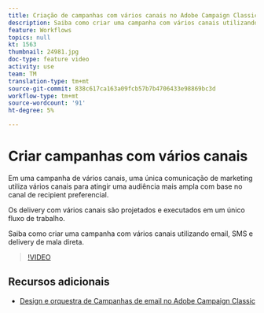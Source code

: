 ```yaml
---
title: Criação de campanhas com vários canais no Adobe Campaign Classic (ACC)
description: Saiba como criar uma campanha com vários canais utilizando email, SMS e delivery de mala direta.
feature: Workflows
topics: null
kt: 1563
thumbnail: 24981.jpg
doc-type: feature video
activity: use
team: TM
translation-type: tm+mt
source-git-commit: 838c617ca163a09fcb57b7b4706433e98869bc3d
workflow-type: tm+mt
source-wordcount: '91'
ht-degree: 5%

---
```



# Criar campanhas com vários canais

Em uma campanha de vários canais, uma única comunicação de marketing utiliza vários canais para atingir uma audiência mais ampla com base no canal de recipient preferencial.

Os delivery com vários canais são projetados e executados em um único fluxo de trabalho.

Saiba como criar uma campanha com vários canais utilizando email, SMS e delivery de mala direta.

>[!VIDEO](https://video.tv.adobe.com/v/24981?quality=12)

## Recursos adicionais

* [Design e orquestra de Campanhas de email no Adobe Campaign Classic](https://helpx.adobe.com/campaign/classic/how-to/design-orchestrate-email-campaigns-in-campaign-classic.html)

